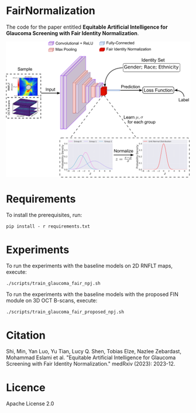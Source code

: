 # FairNormalization

The code for the paper entitled **Equitable Artificial Intelligence for Glaucoma Screening with Fair Identity Normalization**.

<img src="fig/framework.png" width="600">

# Requirements

To install the prerequisites, run:

```
pip install - r requirements.txt
```

# Experiments

To run the experiments with the baseline models on 2D RNFLT maps, execute:
```
./scripts/train_glaucoma_fair_npj.sh
```

To run the experiments with the baseline models with the proposed FIN module on 3D OCT B-scans, execute:
```
./scripts/train_glaucoma_fair_proposed_npj.sh
```

# Citation

Shi, Min, Yan Luo, Yu Tian, Lucy Q. Shen, Tobias Elze, Nazlee Zebardast, Mohammad Eslami et al. "Equitable Artificial Intelligence for Glaucoma Screening with Fair Identity Normalization." medRxiv (2023): 2023-12.

# Licence

Apache License 2.0

